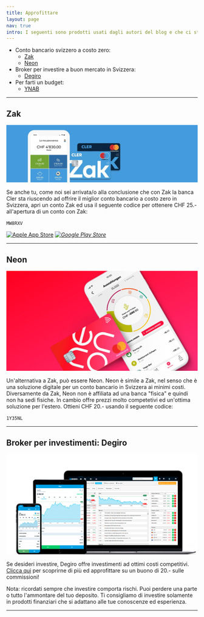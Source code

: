 ```yaml
---
title: Approfittare
layout: page
nav: true
intro: I seguenti sono prodotti usati dagli autori del blog e che ci stanno aiutando ad avvicinarci ai nostri obiettivi finanziari. Se desiderate usare questi prodotti, potete farlo attraverso i codici e link in questa pagina. In questo modo potete approfittare di vari vantaggi e sostenete il blog.
---
```


- Conto bancario svizzero a costo zero:
    - [Zak](#zak)
    - [Neon](#neon)
- Broker per investire a buon mercato in Svizzera:
    - [Degiro](#broker-per-investimenti-degiro)
- Per farti un budget:
    - [YNAB](https://ynab.com/referral/?ref=-JVzYeMY0613nzSe&utm_source=customer_referral)

    
---

## Zak

![Zak](/assets/images/pages/zak.jpg)

Se anche tu, come noi sei arrivata/o alla conclusione che con Zak la banca Cler sta riuscendo ad offrire il miglior conto bancario a costo zero in Svizzera, apri un conto Zak ed usa il seguente codice per ottenere CHF 25.- all'apertura di un conto con Zak:

```
MW8RXV
```

<a href="https://apps.apple.com/app/id1290157822" target="_blank"><img alt="Apple App Store" src="https://www.cler.ch/-/media/Images/Social/AppStores/apple_appstore_badge" width="142px"></a><span style="display:none">_</span>
<a href="https://play.google.com/store/apps/details?id=ch.bankcler.zak" target="_blank"><img alt="Google Play Store" src="https://www.cler.ch/-/media/Images/Social/AppStores/google_play_badge" width="142px"></a><span style="display:none">_</span>

---

## Neon

![Neon](/assets/images/pages/neon.jpg)

Un'alternativa a Zak, può essere Neon. Neon è simile a Zak, nel senso che è una soluzione digitale per un conto bancario in Svizzera ai minimi costi. Diversamente da Zak, Neon non è affiliata ad una banca "fisica" e quindi non ha sedi fisiche. In cambio offre prezzi molto competetivi ed un'ottima soluzione per l'estero. Ottieni CHF 20.- usando il seguente codice:

```
1Y35NL
```
---

## Broker per investimenti: Degiro

![Degiro](/assets/images/pages/degiro.png)

Se desideri investire, Degiro offre investimenti ad ottimi costi competitivi. [Clicca qui](https://www.degiro.ch/kunden-werben-kunden-new/anlagekonto-er%C3%B6ffnen.html?id=8C87C4D4&referral_name=Omar%20Elabed&utm_source=mgm) per scoprirne di più ed approfittare su un buono di 20.- sulle commissioni!

Nota: ricordati sempre che investire comporta rischi. Puoi perdere una parte o tutto l'ammontare del tuo deposito. Ti consigliamo di investire solamente in prodotti finanziari che si adattano alle tue conoscenze ed esperienza.

---
